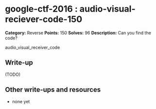 # google-ctf-2016 : audio-visual-reciever-code-150

**Category:** Reverse
**Points:** 150
**Solves:** 96
**Description:**
Can you find the code?

audio_visual_receiver_code


## Write-up

(TODO)

## Other write-ups and resources

* none yet
